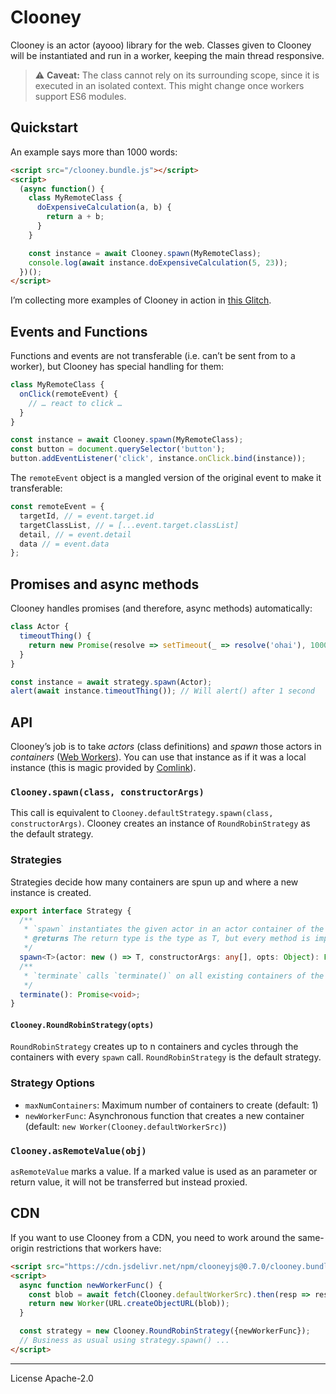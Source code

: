 # Clooney
Clooney is an actor (ayooo) library for the web. Classes given to Clooney will be instantiated and run in a worker, keeping the main thread responsive.

> ⚠️ **Caveat:** The class cannot rely on its surrounding scope, since it is executed in an isolated context. This might change once workers support ES6 modules.

## Quickstart
An example says more than 1000 words:

```html
<script src="/clooney.bundle.js"></script>
<script>
  (async function() {
    class MyRemoteClass {
      doExpensiveCalculation(a, b) {
        return a + b;
      }
    }

    const instance = await Clooney.spawn(MyRemoteClass);
    console.log(await instance.doExpensiveCalculation(5, 23));
  })();
</script>
```

I’m collecting more examples of Clooney in action in [this Glitch](https://clooney-examples.glitch.me/).

## Events and Functions
Functions and events are not transferable (i.e. can’t be sent from to a worker), but Clooney has special handling for them:

```js
class MyRemoteClass {
  onClick(remoteEvent) {
    // … react to click …
  }
}

const instance = await Clooney.spawn(MyRemoteClass);
const button = document.querySelector('button');
button.addEventListener('click', instance.onClick.bind(instance));
```

The `remoteEvent` object is a mangled version of the original event to make it transferable:

```js
const remoteEvent = {
  targetId, // = event.target.id
  targetClassList, // = [...event.target.classList]
  detail, // = event.detail
  data // = event.data
};
```

## Promises and async methods
Clooney handles promises (and therefore, async methods) automatically:

```js
class Actor {
  timeoutThing() {
    return new Promise(resolve => setTimeout(_ => resolve('ohai'), 1000));
  }
}

const instance = await strategy.spawn(Actor);
alert(await instance.timeoutThing()); // Will alert() after 1 second
```

## API
Clooney’s job is to take _actors_ (class definitions) and _spawn_ those actors in _containers_ ([Web Workers][Web Worker]). You can use that instance as if it was a local instance (this is magic provided by [Comlink]).

### `Clooney.spawn(class, constructorArgs)`
This call is equivalent to `Clooney.defaultStrategy.spawn(class, constructorArgs)`. Clooney creates an instance of `RoundRobinStrategy` as the default strategy.

### Strategies
Strategies decide how many containers are spun up and where a new instance is created.

```typescript
export interface Strategy {
  /**
   * `spawn` instantiates the given actor in an actor container of the strategy’s choice.
   * @returns The return type is the type as T, but every method is implicitly async.
   */
  spawn<T>(actor: new () => T, constructorArgs: any[], opts: Object): Promise<T>;
  /**
   * `terminate` calls `terminate()` on all existing containers of the strategy.
   */
  terminate(): Promise<void>;
}
```

#### `Clooney.RoundRobinStrategy(opts)`
`RoundRobinStrategy` creates up to n containers and cycles through the containers with every `spawn` call. `RoundRobinStrategy` is the default strategy.

### Strategy Options

- `maxNumContainers`: Maximum number of containers to create (default: 1)
- `newWorkerFunc`: Asynchronous function that creates a new container (default: `new Worker(Clooney.defaultWorkerSrc)`)

### `Clooney.asRemoteValue(obj)`

`asRemoteValue` marks a value. If a marked value is used as an parameter or return value, it will not be transferred but instead proxied.

## CDN
If you want to use Clooney from a CDN, you need to work around the same-origin restrictions that workers have:

```html
<script src="https://cdn.jsdelivr.net/npm/clooneyjs@0.7.0/clooney.bundle.min.js"></script>
<script>
  async function newWorkerFunc() {
    const blob = await fetch(Clooney.defaultWorkerSrc).then(resp => resp.blob())
    return new Worker(URL.createObjectURL(blob));
  }

  const strategy = new Clooney.RoundRobinStrategy({newWorkerFunc});
  // Business as usual using strategy.spawn() ...
</script>
```

[Comlink]: https://github.com/GoogleChromeLabs/comlink
[Web Worker]: https://developer.mozilla.org/en-US/docs/Web/API/Web_Workers_API

---
License Apache-2.0
